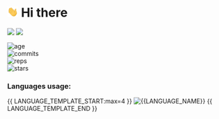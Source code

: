 # <img src="https://raw.githubusercontent.com/REgorion/REgorion/main/wave.gif" width="25px"> Hi there 
<!--[![Anurag's GitHub stats](https://github-readme-stats.vercel.app/api?username=REgorion)](https://github.com/anuraghazra/github-readme-stats)-->
<img src="https://visitor-badge.glitch.me/badge?page_id=REgorion.visitor-badge&color=5194f0" /> <img src="https://img.shields.io/github/followers/REgorion?style=social" />

![age](https://img.shields.io/static/v1?style=for-the-badge&label=Account%20age%3A&color=555&labelColor=%23ffd33d&message={{ACCOUNT_AGE:uri}}%20years)<br/>
![commits](https://img.shields.io/static/v1?style=for-the-badge&label=Сommits%3A&color=555&labelColor=%230366d6&message={{COMMITS}})<br/>
![reps](https://img.shields.io/static/v1?style=for-the-badge&label=Repos%3A&color=555&labelColor=%236a737d&message={{REPOSITORIES}})<br/>
![stars](https://img.shields.io/static/v1?style=for-the-badge&label=Stars%3A&color=555&labelColor=%23fff5b1&message={{STARS}}%20recived)<br/>



### Languages usage:
{{ LANGUAGE_TEMPLATE_START:max=4 }}
![{{LANGUAGE_NAME}}](https://img.shields.io/static/v1?style=flat&label={{LANGUAGE_NAME:uri}}&color=555&labelColor={{LANGUAGE_COLOR:uri}}&message={{LANGUAGE_PERCENT:uri}}%25)
{{ LANGUAGE_TEMPLATE_END }}
